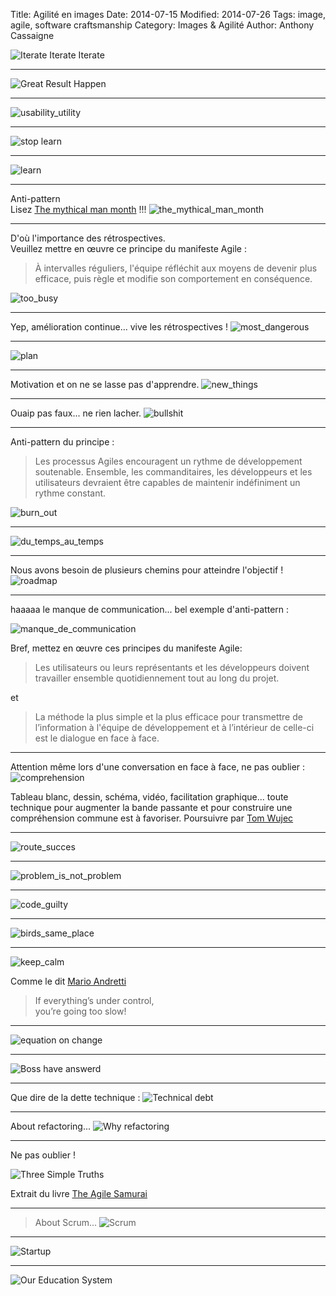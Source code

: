 Title: Agilité en images
Date: 2014-07-15
Modified: 2014-07-26
Tags: image, agile, software craftsmanship
Category: Images & Agilité
Author: Anthony Cassaigne

![Iterate Iterate Iterate](images/iterate_iterate_iterate.png)  

---
![Great Result Happen](images/great_result_happen.png)  

---
![usability_utility](images/usability_utility.png)  

---
![stop learn](images/stop_learn_small.jpg)  

---
![learn](images/learn.png) 

---
Anti-pattern  
Lisez [The mythical man month](http://www.goodreads.com/book/show/13629.The_Mythical_Man_Month) !!!
![the_mythical_man_month](images/the_mythical_man_month.png)

---
D'où l'importance des rétrospectives.  
Veuillez mettre en œuvre ce principe du manifeste Agile :
>À intervalles réguliers, l'équipe réfléchit aux moyens
de devenir plus efficace, puis règle et modifie son
comportement en conséquence.

![too_busy](images/too_busy_small.png)

---
Yep, amélioration continue... vive les rétrospectives !
![most_dangerous](images/most_dangerous_small.jpg)

---

![plan](images/plan.png)


---
Motivation et on ne se lasse pas d'apprendre.
![new_things](images/new_things.jpg)

---

Ouaip pas faux... ne rien lacher.
![bullshit](images/bullshit_small.jpg)

---

Anti-pattern du principe : 
>Les processus Agiles encouragent un rythme de développement soutenable. Ensemble, les commanditaires, les développeurs et les utilisateurs devraient être capables de maintenir indéfiniment un rythme constant.  

![burn_out](images/burn_out_small.jpg)

---

![du_temps_au_temps](images/du_temps_au_temps_small.jpg)

---

Nous avons besoin de plusieurs chemins pour atteindre l'objectif !
![roadmap](images/roadmap_small.png)

---
haaaaa le manque de communication... bel exemple d'anti-pattern :

![manque_de_communication](images/manque_de_communication_small.jpg)

Bref, mettez en œuvre ces principes du manifeste Agile:
>Les utilisateurs ou leurs représentants et les 
développeurs doivent travailler ensemble quotidiennement
tout au long du projet.

et

>La méthode la plus simple et la plus efficace pour 
transmettre de l’information à l'équipe de développement
et à l’intérieur de celle-ci est le dialogue en face à face.

---
Attention même lors d'une conversation en face à face, ne pas oublier :
![comprehension](images/comprehension.jpg)

Tableau blanc, dessin, schéma, vidéo, facilitation graphique... toute technique pour augmenter la bande passante et pour construire une compréhension commune est à favoriser.
Poursuivre par [Tom Wujec](http://www.ted.com/talks/tom_wujec_on_3_ways_the_brain_creates_meaning?language=en)

---

![route_succes](images/route_succes.jpg)

---
![problem_is_not_problem](images/problem_is_not_problem.jpg)

---

![code_guilty](images/code_guilty_small.jpg)

---

![birds_same_place](images/birds_same_place_small.jpg)

---

![keep_calm](images/keep_calm.jpg)

Comme le dit [Mario Andretti](http://en.wikipedia.org/wiki/Mario_Andretti)
>If everything’s under control,  
you’re going too slow!


---

![equation on change](images/equation_change.png)

---

![Boss have answerd](images/boss_have_answerd_small.jpg)

---
Que dire de la dette technique :
![Technical debt](images/technical_debt_small.jpg)

---
About refactoring...
![Why refactoring](images/why_refactoring_small.jpg)

--- 

Ne pas oublier ! 

![Three Simple Truths](images/three_simple_truths.png)

Extrait du livre [The Agile Samurai](http://pragprog.com/book/jtrap/the-agile-samurai)

---
>About Scrum...
![Scrum](images/scrum_is_path_ken_schwaber_small.jpg)

---
![Startup](images/startup_small.jpg)

---
![Our Education System](images/our_education_system.jpg)
